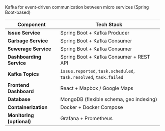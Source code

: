 Kafka for event-driven communication between micro services (Spring Boot-based)

| **Component**            | **Tech Stack**                                         |
|--------------------------|--------------------------------------------------------|
| **Issue Service**        | Spring Boot + Kafka Producer                           |
| **Garbage Service**      | Spring Boot + Kafka Consumer                           |
| **Sewerage Service**     | Spring Boot + Kafka Consumer                           |
| **Dashboarding Service** | Spring Boot + Kafka Consumer + REST API                |
| **Kafka Topics**         | `issue.reported`, `task.scheduled`, `task.resolved`, `task.failed` |
| **Frontend Dashboard**   | React + Mapbox / Google Maps                           |
| **Database**             | MongoDB (flexible schema, geo indexing)                |
| **Containerization**     | Docker + Docker Compose                                |
| **Monitoring (optional)**| Grafana + Prometheus                                   |
